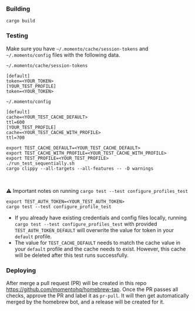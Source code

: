 ### Building

```
cargo build
```

### Testing

Make sure you have `~/.momento/cache/session-tokens` and `~/.momento/config` files with the following data.

`~/.momento/cache/session-tokens`

```
[default]
token=<YOUR_TOKEN>
[YOUR_TEST_PROFILE]
token=<YOUR_TOKEN>
```

`~/.momento/config`

```
[default]
cache=<YOUR_TEST_CACHE_DEFAULT>
ttl=600
[YOUR_TEST_PROFILE]
cache=<YOUR_TEST_CACHE_WITH_PROFILE>
ttl=700
```

```
export TEST_CACHE_DEFAULT=<YOUR_TEST_CACHE_DEFAULT>
export TEST_CACHE_WITH_PROFILE=<YOUR_TEST_CACHE_WITH_PROFILE>
export TEST_PROFILE=<YOUR_TEST_PROFILE>
./run_test_sequentially.sh
cargo clippy --all-targets --all-features -- -D warnings
```

<br>

:warning: Important notes on running `cargo test --test configure_profiles_test`

```
export TEST_AUTH_TOKEN=<YOUR_TEST_AUTH_TOKEN>
cargo test --test configure_profile_test
```

- If you already have existing credentials and config files locally, running `cargo test --test configure_profiles_test` with provided `TEST_AUTH_TOKEN_DEFAULT` will overwrite the value for token in your `default` profile.
- The value for `TEST_CACHE_DEFAULT` needs to match the cache value in your `default` profile and the cache needs to exist. However, this cache will be deleted after this test runs successfully.

### Deploying

After merge a pull request (PR) will be created in this repo https://github.com/momentohq/homebrew-tap. Once the PR passes all checks, approve the PR and label it as `pr-pull`. It will then get automatically merged by the homebrew bot, and a release will be created for it.
